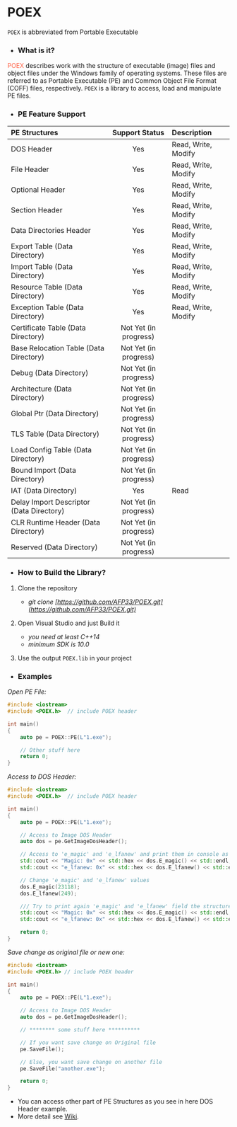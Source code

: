 # **POEX**
`POEX` is abbreviated from Portable Executable

- ### What is it?

<span style="color:rgba(255, 99, 71, 1)">POEX</span> describes work with the structure of executable (image) files and object files under the Windows family of operating systems. These files are referred to as Portable Executable (PE) and Common Object File Format (COFF) files, respectively.
`POEX` is a library to access, load and manipulate PE files.

- ### PE Feature Support

| PE Structures | Support Status | Description |
| :---         |     :---:      |  :---        |
| DOS Header   | Yes           |  Read, Write, Modify |
| File Header   | Yes            |  Read, Write, Modify |
| Optional Header   | Yes            |  Read, Write, Modify |
| Section Header   | Yes            |  Read, Write, Modify |
| Data Directories Header   | Yes            |  Read, Write, Modify |
| Export Table (Data Directory)   | Yes           | Read, Write, Modify |
| Import Table (Data Directory)   | Yes           | Read, Write, Modify  |
| Resource Table (Data Directory)   | Yes          | Read, Write, Modify  |
| Exception Table (Data Directory)   | Yes          | Read, Write, Modify  |
| Certificate Table (Data Directory)   | Not Yet (in progress)           |   |
| Base Relocation Table (Data Directory)   | Not Yet (in progress)           |   |
| Debug (Data Directory)   | Not Yet (in progress)           |   |
| Architecture (Data Directory)   | Not Yet (in progress)           |   |
| Global Ptr (Data Directory)   | Not Yet (in progress)           |   |
| TLS Table (Data Directory)   | Not Yet (in progress)          |   |
| Load Config Table (Data Directory)   | Not Yet (in progress)          |   |
| Bound Import (Data Directory)   | Not Yet (in progress)          |   |
| IAT (Data Directory)   | Yes          |  Read  |
| Delay Import Descriptor (Data Directory)   | Not Yet (in progress)          |   |
| CLR Runtime Header (Data Directory)   | Not Yet (in progress)          |   |
| Reserved (Data Directory)   | Not Yet (in progress)          |   |


- ### How to Build the Library?


1. Clone the repository

   - *git clone [https://github.com/AFP33/POEX.git](https://github.com/AFP33/POEX.git)*

2. Open Visual Studio and just Build it

   - *you need at least C++14*
   - *minimum SDK is 10.0*

 3. Use the output `POEX.lib` in your project


- ### Examples

*Open PE File:*
```C++
#include <iostream>
#include <POEX.h>  // include POEX header

int main()
{
    auto pe = POEX::PE(L"1.exe");

    // Other stuff here
    return 0;
}
```

*Access to DOS Header:*
```C++
#include <iostream>
#include <POEX.h>  // include POEX header

int main()
{
    auto pe = POEX::PE(L"1.exe");

    // Access to Image DOS Header
    auto dos = pe.GetImageDosHeader();

    // Access to 'e_magic' and 'e_lfanew' and print them in console as hex;
    std::cout << "Magic: 0x" << std::hex << dos.E_magic() << std::endl;
    std::cout << "e_lfanew: 0x" << std::hex << dos.E_lfanew() << std::endl << std::endl;

    // Change 'e_magic' and 'e_lfanew' values
    dos.E_magic(23118);
    dos.E_lfanew(249);

    /// Try to print again 'e_magic' and 'e_lfanew' field the structure
    std::cout << "Magic: 0x" << std::hex << dos.E_magic() << std::endl;
    std::cout << "e_lfanew: 0x" << std::hex << dos.E_lfanew() << std::endl;

    return 0;
}
```

*Save change as original file or new one:*
```C++
#include <iostream>
#include <POEX.h> // include POEX header

int main()
{
    auto pe = POEX::PE(L"1.exe");

    // Access to Image DOS Header
    auto dos = pe.GetImageDosHeader();

    // ******** some stuff here **********

    // If you want save change on Original file
    pe.SaveFile();

    // Else, you want save change on another file
    pe.SaveFile("another.exe");

    return 0;
}
```

* You can access other part of PE Structures as you see in here DOS Header example.
* More detail see [Wiki](https://github.com/AFP33/POEX/wiki).
